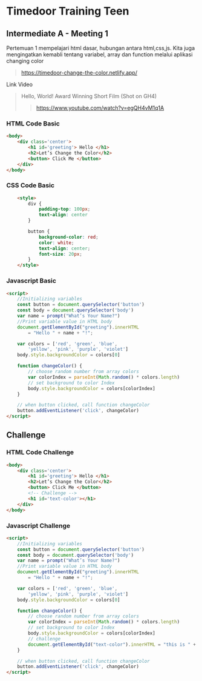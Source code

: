 # Timedoor Training Teen
## Intermediate A - Meeting 1

Pertemuan 1 mempelajari html dasar, hubungan antara html,css,js. Kita juga mengingatkan kemabli tentang variabel, array dan function melalui aplikasi changing color 

>https://timedoor-change-the-color.netlify.app/

Link Video
>Hello, World! Award Winning Short Film (Shot on GH4)
>>https://www.youtube.com/watch?v=egQH4vM1q1A



###  HTML Code Basic

```html
<body>
    <div class='center'>
        <h1 id='greeting'> Hello </h1>
        <h2>Let’s Change the Color</h2>
        <button> Click Me </button>
    </div>
</body>
```

### CSS Code Basic

```html
    <style>
        div {
            padding-top: 100px;
            text-align: center
        }

        button {
            background-color: red;
            color: white;
            text-align: center;
            font-size: 20px;
        }
    </style>
```
### Javascript Basic
```html
<script>
    //Initializing variables
    const button = document.querySelector('button')
    const body = document.querySelector('body')
    var name = prompt("What’s Your Name?")
    //Print variable value in HTML body 
    document.getElementById("greeting").innerHTML
        = "Hello " + name + "!";

    var colors = ['red', 'green', 'blue',
        'yellow', 'pink', 'purple', 'violet']
    body.style.backgroundColor = colors[0]

    function changeColor() {
        // choose random number from array colors
        var colorIndex = parseInt(Math.random() * colors.length)
        // set background to color Index
        body.style.backgroundColor = colors[colorIndex]
    }

    // when button clicked, call function changeColor
    button.addEventListener('click', changeColor)
</script>
```

## Challenge



###  HTML Code Challenge

```html
<body>
    <div class='center'>
        <h1 id='greeting'> Hello </h1>
        <h2>Let’s Change the Color</h2>
        <button> Click Me </button>
        <!-- Challenge -->
        <h1 id='text-color'></h1>
    </div>
</body>
```

### Javascript Challenge
```html
<script>
    //Initializing variables
    const button = document.querySelector('button')
    const body = document.querySelector('body')
    var name = prompt("What’s Your Name?")
    //Print variable value in HTML body 
    document.getElementById("greeting").innerHTML
        = "Hello " + name + "!";

    var colors = ['red', 'green', 'blue',
        'yellow', 'pink', 'purple', 'violet']
    body.style.backgroundColor = colors[0]

    function changeColor() {
        // choose random number from array colors
        var colorIndex = parseInt(Math.random() * colors.length)
        // set background to color Index
        body.style.backgroundColor = colors[colorIndex]
        // challenge
        document.getElementById("text-color").innerHTML = "this is " + colors[colorIndex];
    }

    // when button clicked, call function changeColor
    button.addEventListener('click', changeColor)
</script>
```

